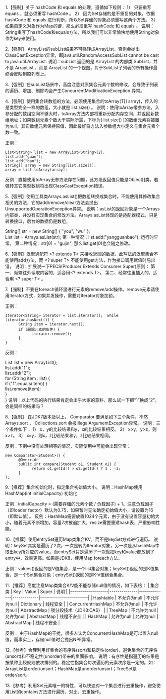 1.【强制】关于 hashCode 和 equals 的处理，遵循如下规则：
1） 只要重写 equals ，就必须重写 hashCode 。
2） 因为Set存储的是不重复的对象，依据 hashCode 和 equals 进行判断，所以Set存储的对象必须重写这两个方法。
3） 如果自定义对象作为Map的键，那么必须重写 hashCode 和 equals 。
说明：String重写了hashCode和equals方法，所以我们可以非常愉快地使用String对象作为key来使用。

2.【强制】 ArrayList的subList结果不可强转成ArrayList，否则会抛出ClassCastException异常，即java.util.RandomAccessSubList cannot be cast to java.util.ArrayList.
说明：subList 返回的是 ArrayList 的内部类 SubList，并不是 ArrayList ，而是 ArrayList 的一个视图，对于SubList子列表的所有操作最终会反映到原列表上。

3.【强制】在subList场景中，高度注意对原集合元素个数的修改，会导致子列表的遍历、增加、删除均会产生ConcurrentModificationException 异常。

4.【强制】使用集合转数组的方法，必须使用集合的toArray(T[] array)，传入的是类型完全一样的数组，大小就是 list.size() 。
说明：使用toArray带参方法，入参分配的数组空间不够大时，toArray方法内部将重新分配内存空间，并返回新数组地址；如果数组元素个数大于实际所需，下标为[ list.size() ]的数组元素将被置为null，其它数组元素保持原值，因此最好将方法入参数组大小定义与集合元素个数一致。

正例：

```
List<String> list = new ArrayList<String>(2);      
list.add("guan");     
list.add("bao");       
String[] array = new String[list.size()];      
array = list.toArray(array);
```

反例：直接使用toArray无参方法存在问题，此方法返回值只能是Object[]类，若强转其它类型数组将出现ClassCastException错误。

5.【强制】使用工具类Arrays.asList()把数组转换成集合时，不能使用其修改集合相关的方法，它的add/remove/clear方法会抛出UnsupportedOperationException异常。
说明：asList的返回对象是一个Arrays内部类，并没有实现集合的修改方法。Arrays.asList体现的是适配器模式，只是转换接口，后台的数据仍是数组。

String[] str = new String[] { "you", "wu" };     
List list = Arrays.asList(str);
第一种情况：list.add("yangguanbao"); 运行时异常。
第二种情况：str[0] = "gujin"; 那么list.get(0)也会随之修改。

6.【强制】泛型通配符 <? extends T> 来接收返回的数据，此写法的泛型集合不能使用add方法，而 <? super T> 不能使用get方法，作为接口调用赋值时易出错。
说明：扩展说一下PECS(Producer Extends Consumer Super)原则：
第一、频繁往外读取内容的，适合用<? extends T>。
第二、经常往里插入的，适合用 <? super T> 。

7.【强制】不要在foreach循环里进行元素的remove/add操作。remove元素请使用Iterator方式，如果并发操作，需要对Iterator对象加锁。

正例：

```
Iterator<String> iterator = list.iterator();  while (iterator.hasNext()) {          
      String item = iterator.next();                  
      if (删除元素的条件) {                   
            iterator.remove();                 
      }      
}
```
反例：

List<String> list = new ArrayList<String>();      
list.add("1");      
list.add("2");      
for (String item : list) {        
      if ("1".equals(item)) {          
            list.remove(item);         
      }   
}
说明：以上代码的执行结果肯定会出乎大家的意料，那么试一下把“1”换成“2”，会是同样的结果吗？

8.【强制】 在JDK7版本及以上， Comparator 要满足如下三个条件，不然 Arrays.sort ， Collections.sort 会报IllegalArgumentException异常。
说明：三个条件如下：
1） x，y的比较结果和y，x的比较结果相反。
2） x>y，y>z，则x>z。
3） x=y，则x，z比较结果和y，z比较结果相同。

反例：下例中没有处理相等的情况，实际使用中可能会出现异常：

```
new Comparator<Student>() {           
      @Override          
      public int compare(Student o1, Student o2) {              
            return o1.getId() > o2.getId() ? 1 : -1;       
      }  
};
```

9.【推荐】集合初始化时，指定集合初始值大小。
说明：HashMap使用HashMap(int initialCapacity) 初始化

正例：initialCapacity = (需要存储的元素个数 / 负载因子) + 1。注意负载因子（即loader factor）默认为0.75，如果暂时无法确定初始值大小，请设置为16（即默认值）。 反例：HashMap需要放置1024个元素，由于没有设置容量初始大小，随着元素不断增加，容量7次被迫扩大，resize需要重建hash表，严重影响性能。

10.【推荐】使用entrySet遍历Map类集合KV，而不是keySet方式进行遍历。
说明：keySet其实是遍历了2次，一次是转为Iterator对象，另一次是从hashMap中取出key所对应的value。而entrySet只是遍历了一次就把key和value都放到了entry中，效率更高。如果是JDK8，使用Map.foreach方法。

正例：values()返回的是V值集合，是一个list集合对象；keySet()返回的是K值集合，是一个Set集合对象；entrySet()返回的是K-V值组合集合。

11.【推荐】高度注意Map类集合K/V能不能存储null值的情况，如下表格： | 集合类 | Key | Value | Super | 说明 | |-------------------|--------------|--------------|-------------|------------------------| | Hashtable | 不允许为null | 不允许为null | Dictionary | 线程安全 | | ConcurrentHashMap | 不允许为null | 不允许为null | AbstractMap | 锁分段技术（JDK8:CAS） | | TreeMap | 不允许为null | 允许为null | AbstractMap | 线程不安全 | | HashMap | 允许为null | 允许为null | AbstractMap | 线程不安全 |

反例： 由于HashMap的干扰，很多人认为ConcurrentHashMap是可以置入null值，而事实上，存储null值时会抛出NPE异常。

12.【参考】合理利用好集合的有序性(sort)和稳定性(order)，避免集合的无序性(unsort)和不稳定性(unorder)带来的负面影响。
说明：有序性是指遍历的结果是按某种比较规则依次排列的。稳定性指集合每次遍历的元素次序是一定的。如：ArrayList是order/unsort；HashMap是unorder/unsort；TreeSet是order/sort。

13.【参考】利用Set元素唯一的特性，可以快速对一个集合进行去重操作，避免使用List的contains方法进行遍历、对比、去重操作。